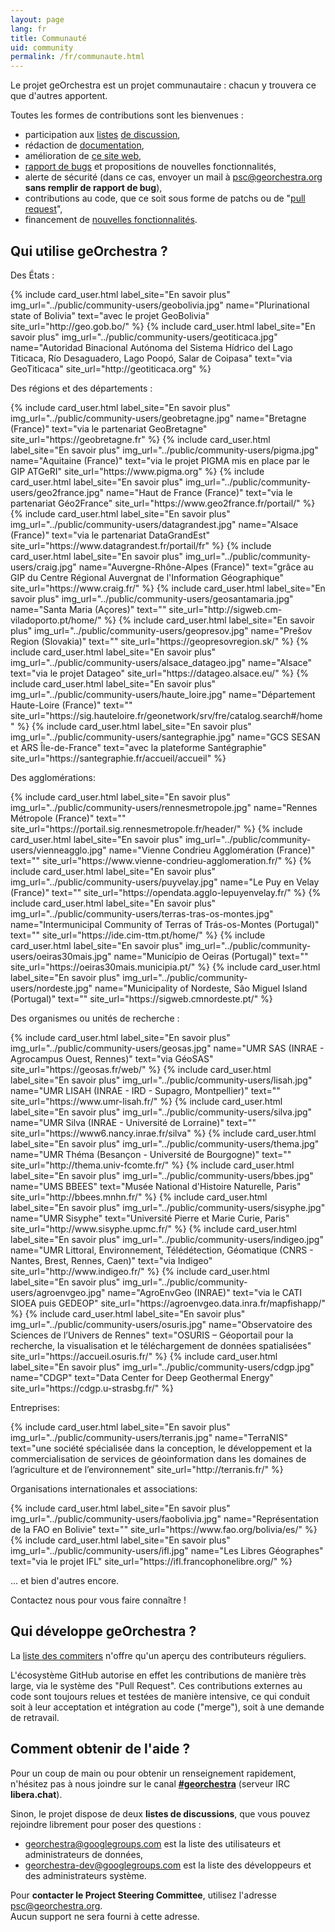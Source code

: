 ```yaml
---
layout: page
lang: fr
title: Communauté
uid: community
permalink: /fr/communaute.html
---
```


Le projet geOrchestra est un projet communautaire : chacun y trouvera ce que d'autres apportent.

Toutes les formes de contributions sont les bienvenues :

 * participation aux [listes](https://groups.google.com/group/georchestra?hl=fr) [de discussion](https://groups.google.com/group/georchestra-dev?hl=fr),
 * rédaction de [documentation](https://github.com/georchestra/georchestra/blob/master/README.md),
 * amélioration de [ce site web](https://github.com/georchestra/georchestra.github.io),
 * [rapport de bugs](https://github.com/georchestra/georchestra/issues) et propositions de nouvelles fonctionnalités,
 * alerte de sécurité (dans ce cas, envoyer un mail à <psc@georchestra.org> **sans remplir de rapport de bug**),
 * contributions au code, que ce soit sous forme de patchs ou de "[pull request](https://help.github.com/articles/creating-a-pull-request)",
 * financement de [nouvelles fonctionnalités](https://github.com/georchestra/georchestra/issues?direction=desc&labels=enhancement&page=1&sort=updated&state=open).


## Qui utilise geOrchestra ?


Des États :

<div class="row">
  {% include card_user.html label_site="En savoir plus" img_url="../public/community-users/geobolivia.jpg" name="Plurinational state of Bolivia" text="avec le projet GeoBolivia" site_url="http://geo.gob.bo/" %}
  {% include card_user.html label_site="En savoir plus" img_url="../public/community-users/geotiticaca.jpg" name="Autoridad Binacional Autónoma del Sistema Hídrico del Lago Titicaca, Río Desaguadero, Lago Poopó, Salar de Coipasa" text="via GeoTiticaca" site_url="http://geotiticaca.org" %}
</div>

Des régions et des départements :

<div class="row">
  {% include card_user.html label_site="En savoir plus" img_url="../public/community-users/geobretagne.jpg" name="Bretagne (France)" text="via le partenariat GeoBretagne" site_url="https://geobretagne.fr" %}
  {% include card_user.html label_site="En savoir plus" img_url="../public/community-users/pigma.jpg" name="Aquitaine (France)" text="via le projet PIGMA mis en place par le GIP ATGeRI" site_url="https://www.pigma.org" %}
  {% include card_user.html label_site="En savoir plus" img_url="../public/community-users/geo2france.jpg" name="Haut de France (France)" text="via le partenariat Géo2France" site_url="https://www.geo2france.fr/portail/" %}
  {% include card_user.html label_site="En savoir plus" img_url="../public/community-users/datagrandest.jpg" name="Alsace (France)" text="via le partenariat DataGrandEst" site_url="https://www.datagrandest.fr/portail/fr" %}
  {% include card_user.html label_site="En savoir plus" img_url="../public/community-users/craig.jpg" name="Auvergne-Rhône-Alpes (France)" text="grâce au GIP du Centre Régional Auvergnat de l'Information Géographique" site_url="https://www.craig.fr/" %}
  {% include card_user.html label_site="En savoir plus" img_url="../public/community-users/geosantamaria.jpg" name="Santa Maria (Açores)" text="" site_url="http://sigweb.cm-viladoporto.pt/home/" %}
  {% include card_user.html label_site="En savoir plus" img_url="../public/community-users/geopresov.jpg" name="Prešov Region (Slovakia)" text="" site_url="https://geopresovregion.sk/" %}
  {% include card_user.html label_site="En savoir plus" img_url="../public/community-users/alsace_datageo.jpg" name="Alsace" text="via le projet Datageo" site_url="https://datageo.alsace.eu/" %}
  {% include card_user.html label_site="En savoir plus" img_url="../public/community-users/haute_loire.jpg" name="Département Haute-Loire (France)" text="" site_url="https://sig.hauteloire.fr/geonetwork/srv/fre/catalog.search#/home" %}
  {% include card_user.html label_site="En savoir plus" img_url="../public/community-users/santegraphie.jpg" name="GCS SESAN et ARS Île-de-France" text="avec la plateforme Santégraphie" site_url="https://santegraphie.fr/accueil/accueil" %}
</div>

Des agglomérations:

 <div class="row">
  {% include card_user.html label_site="En savoir plus" img_url="../public/community-users/rennesmetropole.jpg" name="Rennes Métropole (France)" text="" site_url="https://portail.sig.rennesmetropole.fr/header/" %}
  {% include card_user.html label_site="En savoir plus" img_url="../public/community-users/vienneagglo.jpg" name="Vienne Condrieu Agglomération (France)" text="" site_url="https://www.vienne-condrieu-agglomeration.fr/" %}
  {% include card_user.html label_site="En savoir plus" img_url="../public/community-users/puyvelay.jpg" name="Le Puy en Velay (France)" text="" site_url="https://opendata.agglo-lepuyenvelay.fr/" %}
  {% include card_user.html label_site="En savoir plus" img_url="../public/community-users/terras-tras-os-montes.jpg" name="Intermunicipal Community of Terras of Trás-os-Montes (Portugal)" text="" site_url="https://ide.cim-ttm.pt/home/" %}
  {% include card_user.html label_site="En savoir plus" img_url="../public/community-users/oeiras30mais.jpg" name="Município de Oeiras (Portugal)" text="" site_url="https://oeiras30mais.municipia.pt/" %}
  {% include card_user.html label_site="En savoir plus" img_url="../public/community-users/nordeste.jpg" name="Municipality of Nordeste, São Miguel Island (Portugal)" text="" site_url="https://sigweb.cmnordeste.pt/" %}
</div>

Des organismes ou unités de recherche :

<div class="row">
  {% include card_user.html label_site="En savoir plus" img_url="../public/community-users/geosas.jpg" name="UMR SAS (INRAE - Agrocampus Ouest, Rennes)" text="via GéoSAS" site_url="https://geosas.fr/web/" %}
  {% include card_user.html label_site="En savoir plus" img_url="../public/community-users/lisah.jpg" name="UMR LISAH (INRAE - IRD - Supagro, Montpellier)" text="" site_url="https://www.umr-lisah.fr/" %}
  {% include card_user.html label_site="En savoir plus" img_url="../public/community-users/silva.jpg" name="UMR Silva (INRAE - Université de Lorraine)" text="" site_url="https://www6.nancy.inrae.fr/silva" %}
  {% include card_user.html label_site="En savoir plus" img_url="../public/community-users/thema.jpg" name="UMR Théma (Besançon - Université de Bourgogne)" text="" site_url="http://thema.univ-fcomte.fr/" %}
  {% include card_user.html label_site="En savoir plus" img_url="../public/community-users/bbes.jpg" name="UMS BBEES" text="Musée National d'Histoire Naturelle, Paris" site_url="http://bbees.mnhn.fr/" %}
  {% include card_user.html label_site="En savoir plus" img_url="../public/community-users/sisyphe.jpg" name="UMR Sisyphe" text="Université Pierre et Marie Curie, Paris" site_url="http://www.sisyphe.upmc.fr/" %}
  {% include card_user.html label_site="En savoir plus" img_url="../public/community-users/indigeo.jpg" name="UMR Littoral, Environnement, Télédétection, Géomatique (CNRS - Nantes, Brest, Rennes, Caen)" text="via Indigeo" site_url="http://www.indigeo.fr/" %}
  {% include card_user.html label_site="En savoir plus" img_url="../public/community-users/agroenvgeo.jpg" name="AgroEnvGeo (INRAE)" text="via le CATI SIOEA puis GEDEOP" site_url="https://agroenvgeo.data.inra.fr/mapfishapp/" %}
  {% include card_user.html label_site="En savoir plus" img_url="../public/community-users/osuris.jpg" name="Observatoire des Sciences de l’Univers de Rennes" text="OSURIS – Géoportail pour la recherche, la visualisation et le téléchargement de données spatialisées" site_url="https://accueil.osuris.fr/" %}
  {% include card_user.html label_site="En savoir plus" img_url="../public/community-users/cdgp.jpg" name="CDGP" text="Data Center for Deep Geothermal Energy" site_url="https://cdgp.u-strasbg.fr/" %}
</div>

Entreprises:

<div class="row">
  {% include card_user.html label_site="En savoir plus" img_url="../public/community-users/terranis.jpg" name="TerraNIS" text="une société spécialisée dans la conception, le développement et la commercialisation de services de géoinformation dans les domaines de l’agriculture et de l’environnement" site_url="http://terranis.fr/" %}
</div>

Organisations internationales et associations:

<div class="row">
  {% include card_user.html label_site="En savoir plus" img_url="../public/community-users/faobolivia.jpg" name="Représentation de la FAO en Bolivie" text="" site_url="https://www.fao.org/bolivia/es/" %}
  {% include card_user.html label_site="En savoir plus" img_url="../public/community-users/ifl.jpg" name="Les Libres Géographes" text="via le projet IFL" site_url="https://ifl.francophonelibre.org/" %}
</div>

... et bien d'autres encore.

Contactez nous pour vous faire connaître !


## Qui développe geOrchestra ?


La [liste des commiters](https://github.com/orgs/georchestra/people) n'offre qu'un aperçu des contributeurs réguliers.

L'écosystème GitHub autorise en effet les contributions de manière très large, via le système des "Pull Request".
Ces contributions externes au code sont toujours relues et testées de manière intensive, ce qui conduit soit à leur acceptation et intégration au code ("merge"), soit à une demande de retravail.



## Comment obtenir de l'aide ?


Pour un coup de main ou pour obtenir un renseignement rapidement, n'hésitez pas à nous joindre sur le canal **[#georchestra](https://kiwiirc.com/client/irc.libera.chat/georchestra)** (serveur IRC **libera.chat**).

Sinon, le projet dispose de deux **listes de discussions**, que vous pouvez rejoindre librement pour poser des questions :

 * [georchestra@googlegroups.com](https://groups.google.com/group/georchestra?hl=fr) est la liste des utilisateurs et administrateurs de données,
 * [georchestra-dev@googlegroups.com](https://groups.google.com/group/georchestra-dev?hl=fr) est la liste des développeurs et des administrateurs système.

Pour **contacter le Project Steering Committee**, utilisez l'adresse psc@georchestra.org.<br />
Aucun support ne sera fourni à cette adresse.
